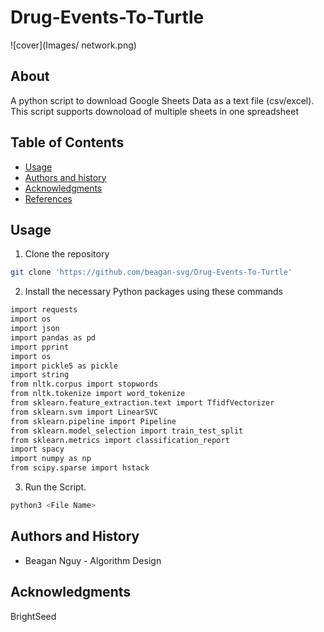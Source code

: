 
Drug-Events-To-Turtle
=================================================
![cover](Images/
network.png)

## About
A python script to download Google Sheets Data as a text file (csv/excel). This script supports downoload of multiple sheets in one spreadsheet

Table of Contents
-----------------
* [Usage](#usage)
* [Authors and history](#authors-and-history)
* [Acknowledgments](#acknowledgments)
* [References](#references)

## Usage
1. Clone the repository
```bash
git clone 'https://github.com/beagan-svg/Drug-Events-To-Turtle'
```
2. Install the necessary Python packages using these commands
```bash
import requests
import os
import json
import pandas as pd
import pprint
import os
import pickle5 as pickle
import string
from nltk.corpus import stopwords
from nltk.tokenize import word_tokenize
from sklearn.feature_extraction.text import TfidfVectorizer
from sklearn.svm import LinearSVC
from sklearn.pipeline import Pipeline
from sklearn.model_selection import train_test_split
from sklearn.metrics import classification_report
import spacy
import numpy as np
from scipy.sparse import hstack
```

3. Run the Script.
```bash
python3 <File Name>
``` 
## Authors and History

* Beagan Nguy - Algorithm Design

## Acknowledgments

BrightSeed


